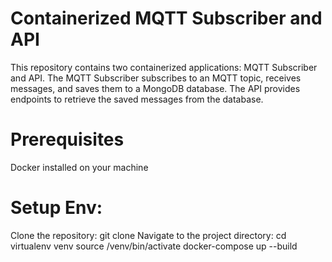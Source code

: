 # Containerized MQTT Subscriber and API
This repository contains two containerized applications: MQTT Subscriber and API. The MQTT Subscriber subscribes to an MQTT topic, receives messages, and saves them to a MongoDB database. The API provides endpoints to retrieve the saved messages from the database.
# Prerequisites
Docker installed on your machine
# Setup Env:
Clone the repository:
git clone <repository-url>
Navigate to the project directory:
cd <project-directory>
virtualenv venv
source <project-directory>/venv/bin/activate
docker-compose up --build
